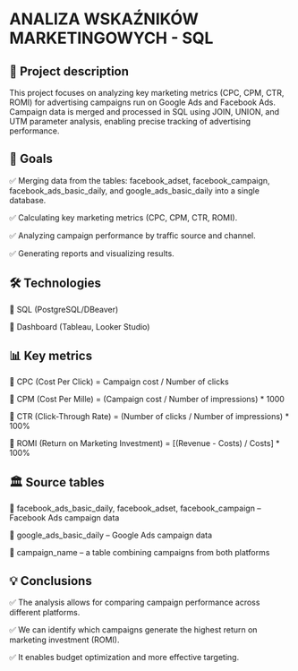  # **ANALIZA WSKAŹNIKÓW MARKETINGOWYCH - SQL**

## 📝 Project description 

This project focuses on analyzing key marketing metrics (CPC, CPM, CTR, ROMI) for advertising campaigns run on Google Ads and Facebook Ads. Campaign data is merged and processed in SQL using JOIN, UNION, and UTM parameter analysis, enabling precise tracking of advertising performance.


## 🎯 Goals

✅ Merging data from the tables: facebook_adset, facebook_campaign, facebook_ads_basic_daily, and google_ads_basic_daily into a single database.

✅ Calculating key marketing metrics (CPC, CPM, CTR, ROMI).

✅ Analyzing campaign performance by traffic source and channel.

✅ Generating reports and visualizing results.

## 🛠 Technologies

🔹 SQL (PostgreSQL/DBeaver)

🔹 Dashboard (Tableau, Looker Studio)


## 📊 Key metrics

📌 CPC (Cost Per Click) = Campaign cost / Number of clicks

📌 CPM (Cost Per Mille) = (Campaign cost / Number of impressions) * 1000

📌 CTR (Click-Through Rate) = (Number of clicks / Number of impressions) * 100%

📌 ROMI (Return on Marketing Investment) = [(Revenue - Costs) / Costs] * 100%


## 🏛 Source tables

📌 facebook_ads_basic_daily, facebook_adset, facebook_campaign – Facebook Ads campaign data

📌 google_ads_basic_daily – Google Ads campaign data

📌 campaign_name – a table combining campaigns from both platforms

## 💡 Conclusions

✅ The analysis allows for comparing campaign performance across different platforms.

✅ We can identify which campaigns generate the highest return on marketing investment (ROMI).

✅ It enables budget optimization and more effective targeting.
